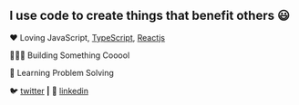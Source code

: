 ## I use code to create things that benefit others 😃

❤️ Loving JavaScript, [TypeScript][typescript], [Reactjs][react]

👨🏼‍💻 Building Something Cooool

🧠 Learning Problem Solving

🐦 [twitter][twitter] **|** 
👔 [linkedin][linkedin]

[react]: http://reactjs.org
[typescript]: https://www.typescriptlang.org/
[twitter]: https://twitter.com/Yosufuu
[linkedin]: https://www.linkedin.com/in/youssef-hajjari-36430019b/
[instagram]: https://www.instagram.com/youssef.hajjari/


